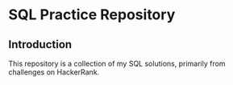 # SQL Practice Repository

## Introduction
This repository is a collection of my SQL solutions, primarily from challenges on HackerRank. 